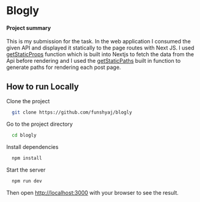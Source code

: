 # Blogly

#### Project summary 
This is my submission for the task. In the web application I consumed the given API and displayed it statically to the page routes with Next JS.
I used [getStaticProps](https://nextjs.org/docs/basic-features/data-fetching/get-static-props) function which is built into Nextjs to fetch the data from the Api before rendering and I used the [getStaticPaths](https://nextjs.org/docs/basic-features/data-fetching/get-static-paths) built in function to generate paths for rendering each post page.


## How to run Locally

Clone the project

```bash
  git clone https://github.com/funshyaj/blogly
```

Go to the project directory

```bash
  cd blogly
```

Install dependencies

```bash
  npm install
```

Start the server

```bash
  npm run dev
```
Then open [http://localhost:3000](http://localhost:3000) with your browser to see the result.
